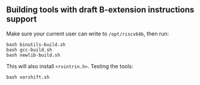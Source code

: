 ## Building tools with draft B-extension instructions support

Make sure your current user can write to `/opt/riscv64b`, then run:

```
bash binutils-build.sh
bash gcc-build.sh
bash newlib-build.sh
```

This will also install `<rvintrin.h>`. Testing the tools:

```
bash xorshift.sh
```
